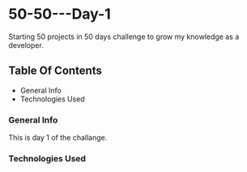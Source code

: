 # 50-50---Day-1

Starting 50 projects in 50 days challenge to grow my knowledge as a developer.

## Table Of Contents

* General Info
* Technologies Used

### General Info

This is day 1 of the challange.

### Technologies Used

